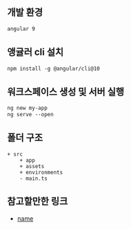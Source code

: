 ## 개발 환경
```md
angular 9
```

## 앵귤러 cli 설치
```md
npm install -g @angular/cli@10
```

## 워크스페이스 생성 및 서버 실행
```md
ng new my-app
ng serve --open
```

## 폴더 구조
```
+ src
    + app
    + assets
    + environments 
    - main.ts

```

## 참고할만한 링크
- [name](https://)
